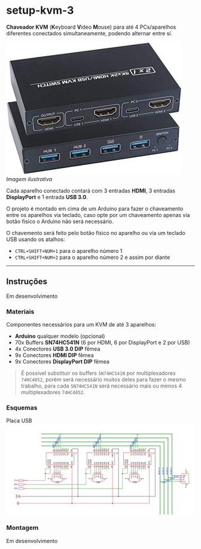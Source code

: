# setup-kvm-3

**Chaveador KVM** (**K**eyboard **V**ideo **M**ouse) para até 4 PCs/aparelhos diferentes conectados simultaneamente, podendo alternar entre sí.

![KVM Switch Example!](/images/kvm-switch-example.jpg)
*Imagem ilustrativa*

Cada aparelho conectado contará com 3 entradas **HDMI**, 3 entradas **DisplayPort** e 1 entrada **USB 3.0**.

O projeto é montado em cima de um Arduino para fazer o chaveamento entre os aparelhos via teclado, caso opte por um chaveamento apenas via botão fisico o Arduino não será necessário.

O chavemento será feito pelo botão físico no aparelho ou via um teclado USB usando os atalhos:

  * `CTRL+SHIFT+NUM+1` para o aparelho número 1
  * `CTRL+SHIFT+NUM+2` para o aparelho número 2 e assim por diante

-------

## Instruções

Em desenvolvimento

### Materiais

Componentes necessários para um KVM de até 3 aparelhos:

* **Arduino** qualquer modelo (opcional)
* 70x Buffers **SN74HC541N** (6 por HDMI, 6 por DisplayPort e 2 por USB)
* 4x Conectores **USB 3.0 DIP** fêmea
* 9x Conectores **HDMI DIP** fêmea
* 9x Conectores **DisplayPort DIP** fêmea

> É possível substituir os buffers `SN74HC541N` por multiplexadores `74HC4052`, porém será necessário muitos deles para fazer o mesmo trabalho, para cada `SN74HC541N` será necessário mais ou menos 4 multiplexadores `74HC4052`.


### Esquemas

Placa USB
![Placa USB!](/images/PCB-1.PNG)

### Montagem

Em desenvolvimento
